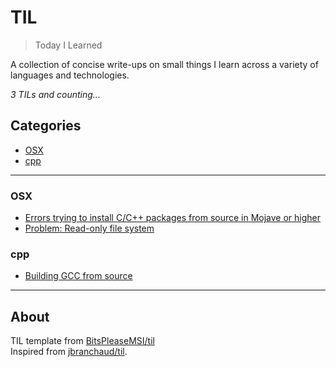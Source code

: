# TIL

> Today I Learned

A collection of concise write-ups on small things I learn across a variety of 
languages and technologies.

_3 TILs and counting..._

## Categories
* [OSX](#OSX)
* [cpp](#cpp)

---

### OSX

- [Errors trying to install C/C++ packages from source in Mojave or higher](OSX/compiling_c_programs_in_mojave_or_higher.md)
- [Problem: Read-only file system](OSX/read_only_file_system_with_sip_disabled.md)

### cpp

- [Building GCC from source](cpp/building_gcc_from_source.md)

---

## About
TIL template from [BitsPleaseMSI/til](https://github.com/BitsPleaseMSI/til) \
Inspired from [jbranchaud/til](https://github.com/jbranchaud/til).

